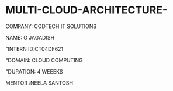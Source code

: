 # MULTI-CLOUD-ARCHITECTURE-

COMPANY: CODTECH IT SOLUTIONS

NAME: G JAGADISH

"INTERN ID:CT04DF621

"DOMAIN: CLOUD COMPUTING

"DURATION: 4 WEEEKS

MENTOR :NEELA SANTOSH
